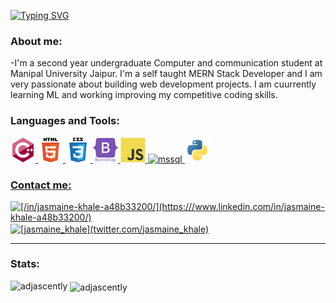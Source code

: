 [![Typing SVG](https://readme-typing-svg.herokuapp.com?color=%C32BAD&size=24&vCenter=true&width=500&height=28&lines=Hey+there%2C+I'm+Jasmaine+Khale)](https://git.io/typing-svg)

### About me:
-I'm a second year undergraduate Computer and communication student at Manipal University Jaipur. I'm a self taught MERN Stack Developer and I am very passionate about building web development projects. I am cuurrently learning ML and working improving my competitive coding skills.
<br>

### Languages and Tools:
<p >
<a href="https://www.w3schools.com/cpp/" target="_blank"> <img src="https://raw.githubusercontent.com/devicons/devicon/master/icons/cplusplus/cplusplus-original.svg" alt="cplusplus" width="40" height="40"/> </a>
<a href="https://www.w3.org/html/" target="_blank"> <img src="https://raw.githubusercontent.com/devicons/devicon/master/icons/html5/html5-original-wordmark.svg" alt="html5" width="40" height="40"/> </a> 
<a href="https://www.w3schools.com/css/" target="_blank"> <img src="https://raw.githubusercontent.com/devicons/devicon/master/icons/css3/css3-original-wordmark.svg" alt="css3" width="40" height="40"/> </a> 
<a href="https://getbootstrap.com" target="_blank"> <img src="https://raw.githubusercontent.com/devicons/devicon/master/icons/bootstrap/bootstrap-plain-wordmark.svg" alt="bootstrap" width="40" height="40"/> </a>
<a href="https://developer.mozilla.org/en-US/docs/Web/JavaScript" target="_blank"> <img src="https://raw.githubusercontent.com/devicons/devicon/master/icons/javascript/javascript-original.svg" alt="javascript" width="40" height="40"/> </a> 
  <a href="https://www.microsoft.com/en-us/sql-server" target="_blank"> <img src="https://www.svgrepo.com/show/303229/microsoft-sql-server-logo.svg" alt="mssql" width="40" height="40"/> 
    <a href="https://www.python.org" target="_blank"> <img src="https://raw.githubusercontent.com/devicons/devicon/master/icons/python/python-original.svg" alt="python" width="40" height="40"/>
</p>

### Contact me:
<a href="https:///www.linkedin.com/in/jasmaine-khale-a48b33200/" target="blank"><img align="center" src="https://img.shields.io/badge/linkedin-%231E77B5.svg?&style=for-the-badge&logo=linkedin&logoColor=white" alt="[/in/jasmaine-khale-a48b33200/](https:///www.linkedin.com/in/jasmaine-khale-a48b33200/)" height="30" width="120" /></a>
<a href="https://mobile.twitter.com/jasmaine_khale" target="blank"><img align="center" src="https://img.shields.io/badge/twitter-%2300acee.svg?&style=for-the-badge&logo=twitter&logoColor=white" alt="[jasmaine_khale](twitter.com/jasmaine_khale)" height="30" width="100" /></a>
</a>
</p>
<hr />

### Stats:
   <p><img align="left" src="https://github-readme-stats.vercel.app/api/top-langs?username=adjascently&show_icons=true&locale=en&layout=compact&theme=tokyonight" alt="adjascently" /></p>
<p>&nbsp;<img align="center" src="https://github-readme-stats.vercel.app/api?username=adjascently&show_icons=true&locale=en&theme=tokyonight" alt="adjascently"/> </p>
